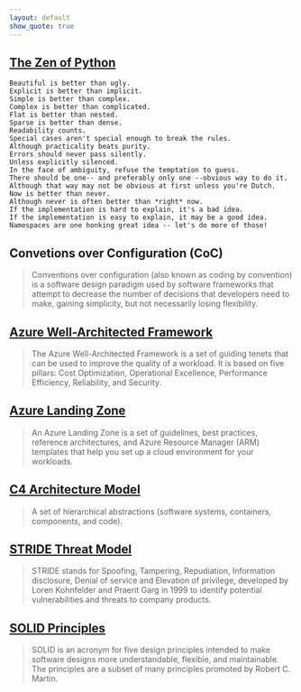 ```yaml
---
layout: default
show_quote: true
---
```


## [The Zen of Python](https://www.python.org/dev/peps/pep-0020/)

``` text
Beautiful is better than ugly.
Explicit is better than implicit.
Simple is better than complex.
Complex is better than complicated.
Flat is better than nested.
Sparse is better than dense.
Readability counts.
Special cases aren't special enough to break the rules.
Although practicality beats purity.
Errors should never pass silently.
Unless explicitly silenced.
In the face of ambiguity, refuse the temptation to guess.
There should be one-- and preferably only one --obvious way to do it.
Although that way may not be obvious at first unless you're Dutch.
Now is better than never.
Although never is often better than *right* now.
If the implementation is hard to explain, it's a bad idea.
If the implementation is easy to explain, it may be a good idea.
Namespaces are one honking great idea -- let's do more of those!
```
## Convetions over Configuration (CoC)

> Conventions over configuration (also known as coding by convention) is a software design paradigm used by software frameworks that attempt to decrease the number of decisions that developers need to make, gaining simplicity, but not necessarily losing flexibility.

## [Azure Well-Architected Framework](https://learn.microsoft.com/en-us/azure/well-architected/pillars)

> The Azure Well-Architected Framework is a set of guiding tenets that can be used to improve the quality of a workload. It is based on five pillars: Cost Optimization, Operational Excellence, Performance Efficiency, Reliability, and Security.

## [Azure Landing Zone](https://learn.microsoft.com/en-us/azure/cloud-adoption-framework/ready/landing-zone/)

> An Azure Landing Zone is a set of guidelines, best practices, reference architectures, and Azure Resource Manager (ARM) templates that help you set up a cloud environment for your workloads.

## [C4 Architecture Model](https://c4model.com/)

> A set of hierarchical abstractions (software systems, containers, components, and code).

## [STRIDE Threat Model](https://learn.microsoft.com/en-us/azure/security/develop/threat-modeling-tool-threats#stride-model)

> STRIDE stands for Spoofing, Tampering, Repudiation, Information disclosure, Denial of service and Elevation of privilege, developed by Loren Kohnfelder and Praerit Garg in 1999 to identify potential vulnerabilities and threats to company products.

## [SOLID Principles](https://en.wikipedia.org/wiki/SOLID)

> SOLID is an acronym for five design principles intended to make software designs more understandable, flexible, and maintainable. The principles are a subset of many principles promoted by Robert C. Martin.